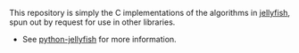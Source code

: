 This repository is simply the C implementations of the algorithms in [jellyfish](https://github.com/sunlightlabs/jellyfish), spun out by request for use in other libraries.

* See [python-jellyfish](https://github.com/sunlightlabs/jellyfish) for more information.
